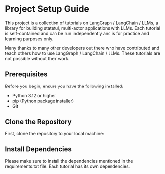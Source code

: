 # Project Setup Guide

This project is a collection of tutorials on LangGraph / LangChain / LLMs, a library for building stateful, multi-actor applications with LLMs. Each tutorial is self-contained and can be run independently and is for practice and learning purposes only.

Many thanks to many other developers out there who have contributed and teach others how to use LangGraph / LangChain / LLMs. These tutorials are not possible without their work.

## Prerequisites

Before you begin, ensure you have the following installed:

- Python 3.12 or higher
- pip (Python package installer)
- Git

## Clone the Repository

First, clone the repository to your local machine:

## Install Dependencies

Please make sure to install the dependencies mentioned in the requirements.txt file. Each tutorial has its own dependencies.
